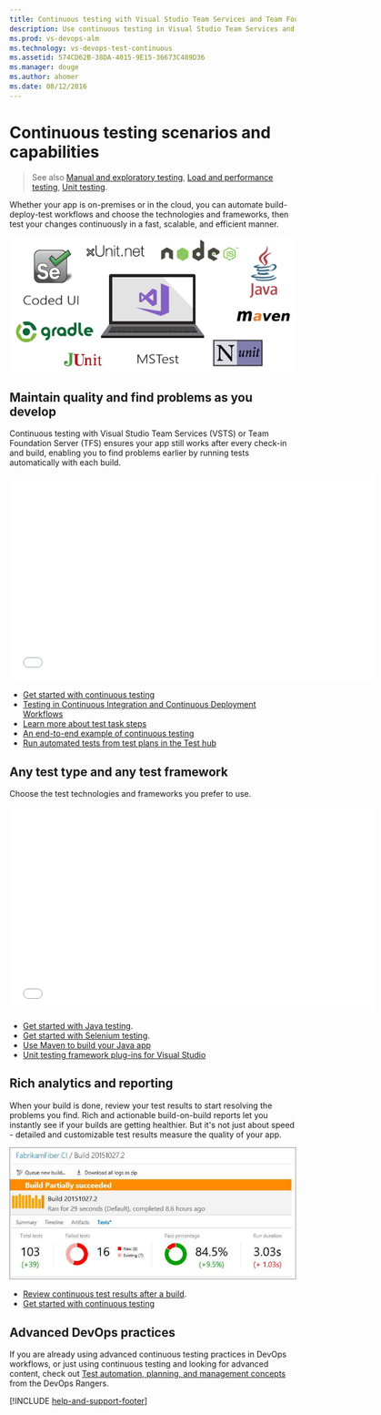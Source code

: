 ```yaml
---
title: Continuous testing with Visual Studio Team Services and Team Foundation Server
description: Use continuous testing in Visual Studio Team Services and Team Foundation Server to ensures your app still works after every check-in and build, enabling you to find problems earlier. 
ms.prod: vs-devops-alm
ms.technology: vs-devops-test-continuous
ms.assetid: 574CD62B-38DA-4015-9E15-36673C489D36
ms.manager: douge
ms.author: ahomer
ms.date: 08/12/2016
---
```


# Continuous testing scenarios and capabilities

<!-- **VSTS | TFS 2017 | TFS 2015 | [Previous version](https://msdn.microsoft.com/library/ee702477%28v=vs.120%29.aspx)**   -->

> See also [Manual and exploratory testing](../../manual-test/index.md), [Load and performance testing](../../load-test/index.md), [Unit testing](https://docs.microsoft.com/visualstudio/test/developer-testing-scenarios).

Whether your app is on-premises or in the cloud, 
you can automate build-deploy-test workflows and 
choose the technologies and frameworks, then test 
your changes continuously in a fast, scalable, and 
efficient manner. 

![Test with Visual Studio VSTS and Team Foundation Server](_img/continuous-testing/test-types.png)

<a name="maintain-quality"></a>
## Maintain quality and find problems as you develop

Continuous testing with Visual Studio Team Services (VSTS)
or Team Foundation Server (TFS) ensures your app still 
works after every check-in and build, enabling you 
to find problems earlier by running tests 
automatically with each build.

<iframe width="640" height="360" src="//channel9.msdn.com/Series/Test-Tools-in-Visual-Studio/Unit-Testing-from-a-CI-Build-with-Visual-Studio-Team-Services/player" frameborder="0" allowfullscreen="true"></iframe><p />

* [Get started with continuous testing](getting-started-with-continuous-testing.md)
* [Testing in Continuous Integration and Continuous Deployment Workflows](https://blogs.msdn.microsoft.com/visualstudioalm/2015/05/29/testing-in-continuous-integration-and-continuous-deployment-workflows/)
* [Learn more about test task steps](../define/build.md#test)
* [An end-to-end example of continuous testing](example-continuous-testing.md)
* [Run automated tests from test plans in the Test hub](run-automated-tests-from-test-hub.md)

<a name="test-frameworks"></a>
## Any test type and any test framework

Choose the test technologies and frameworks you
prefer to use.
 
<iframe width="640" height="360" src="//channel9.msdn.com/Series/Test-Tools-in-Visual-Studio/Testing-Java-Applications-with-Visual-Studio-Team-Services/player" frameborder="0" allowfullscreen="true"></iframe><p />

* [Get started with Java testing](continuous-test-java.md).
* [Get started with Selenium testing](continuous-test-selenium.md).
* [Use Maven to build your Java app](../steps/build/maven.md)
* [Unit testing framework plug-ins for Visual Studio](http://go.microsoft.com/fwlink/?LinkID=246630) 

<a name="analytics-reporting"></a>
## Rich analytics and reporting

When your build is done, review your test results 
to start resolving the problems you find.
Rich and actionable build-on-build reports 
let you instantly see if your builds are getting 
healthier. But it's not just about speed - detailed and 
customizable test results measure the quality of 
your app.

![Build results showing rich test results](_img/continuous-testing/BuildSummary.png)

* [Review continuous test results after a build](review-continuous-test-results-after-build.md).
* [Get started with continuous testing](getting-started-with-continuous-testing.md)

<a name="devops-practice"></a>
## Advanced DevOps practices

If you are already using advanced continuous 
testing practices in DevOps workflows, or just 
using continuous testing and looking for advanced 
content, check out 
[Test automation, planning, and management concepts](https://vsartestreleaseguide.codeplex.com/)
from the DevOps Rangers.

[!INCLUDE [help-and-support-footer](_shared/help-and-support-footer.md)] 
